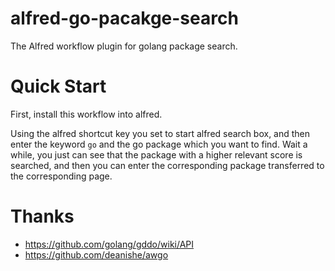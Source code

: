 # alfred-go-pacakge-search
The Alfred workflow plugin for golang package search.

# Quick Start

First, install this workflow into alfred.

Using the alfred shortcut key you set to start alfred search box, and then enter the keyword ```go``` and the go package
which you want to find. Wait a while, you just can see that the package with a higher relevant score is searched, and 
then you can enter the corresponding package transferred to the corresponding page.

# Thanks

* https://github.com/golang/gddo/wiki/API
* https://github.com/deanishe/awgo
